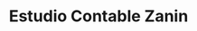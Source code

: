 ---
title: "Estudio Contable Zanin"
url: /parana/estudio-contable-zanin/
shop: tienda de variedades
---